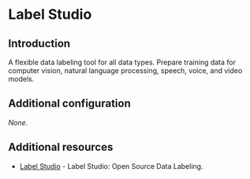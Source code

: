 # Label Studio

## Introduction

A flexible data labeling tool for all data types. Prepare training data for computer vision, natural language processing, speech, voice, and video models.

## Additional configuration

_None._

## Additional resources

- [Label Studio](https://labelstud.io/) - Label Studio: Open Source Data Labeling.
